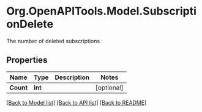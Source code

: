 # Org.OpenAPITools.Model.SubscriptionDelete
The number of deleted subscriptions
## Properties

Name | Type | Description | Notes
------------ | ------------- | ------------- | -------------
**Count** | **int** |  | [optional] 

[[Back to Model list]](../README.md#documentation-for-models) [[Back to API list]](../README.md#documentation-for-api-endpoints) [[Back to README]](../README.md)

